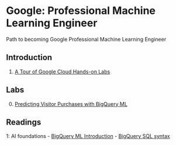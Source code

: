 # Google: Professional Machine Learning Engineer
Path to becoming Google Professional Machine Learning Engineer

## Introduction
1. [A Tour of Google Cloud Hands-on Labs](https://partner.cloudskillsboost.google/focuses/11600?parent=catalog)


## Labs
0. [Predicting Visitor Purchases with BigQuery ML](https://partner.cloudskillsboost.google/course_sessions/7189592/labs/423376)


## Readings
1: AI foundations
    - [BigQuery ML Introduction](https://cloud.google.com/bigquery/docs/bqml-introduction)
    - [BigQuery SQL syntax](https://cloud.google.com/bigquery/docs/reference/standard-sql/query-syntax)